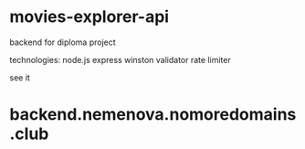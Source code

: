 # movies-explorer-api
backend for diploma project

technologies:
node.js
express
winston
validator
rate limiter

see it
# backend.nemenova.nomoredomains.club
